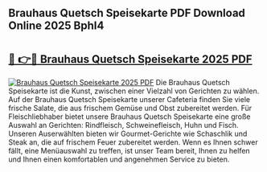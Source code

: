 ## Brauhaus Quetsch Speisekarte PDF Download Online 2025 BphI4

# <h2><a href="http://gc6md8.nevu.top/?p=Brauhaus+Quetsch+Speisekarte">🔗 👉🔴 Brauhaus Quetsch Speisekarte 2025 PDF</a></h2>

[![Brauhaus Quetsch Speisekarte 2025 PDF](https://i.imgur.com/dBaPXMq.png)](http://gc6md8.nevu.top/?p=Brauhaus+Quetsch+Speisekarte)
Die Brauhaus Quetsch Speisekarte ist die Kunst, zwischen einer Vielzahl von Gerichten zu wählen. Auf der Brauhaus Quetsch Speisekarte unserer Cafeteria finden Sie viele frische Salate, die aus frischem Gemüse und Obst zubereitet werden. Für Fleischliebhaber bietet unsere Brauhaus Quetsch Speisekarte eine große Auswahl an Gerichten: Rindfleisch, Schweinefleisch, Huhn und Fisch. Unseren Auserwählten bieten wir Gourmet-Gerichte wie Schaschlik und Steak an, die auf frischem Feuer zubereitet werden. Wenn es Ihnen schwer fällt, eine Menüauswahl zu treffen, ist unser Team bereit, Ihnen zu helfen und Ihnen einen komfortablen und angenehmen Service zu bieten.
